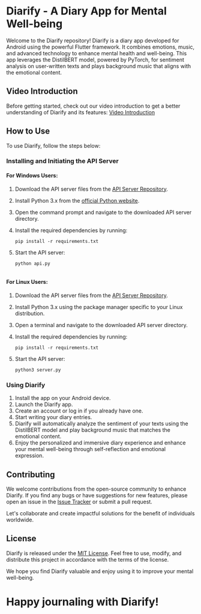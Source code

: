 # Diarify - A Diary App for Mental Well-being

Welcome to the Diarify repository! Diarify is a diary app developed for Android using the powerful Flutter framework. It combines emotions, music, and advanced technology to enhance mental health and well-being. This app leverages the DistilBERT model, powered by PyTorch, for sentiment analysis on user-written texts and plays background music that aligns with the emotional content.

## Video Introduction
Before getting started, check out our video introduction to get a better understanding of Diarify and its features: [Video Introduction](https://www.youtube.com/watch?v=your-video-link)

## How to Use
To use Diarify, follow the steps below:

### Installing and Initiating the API Server

#### For Windows Users:
1. Download the API server files from the [API Server Repository](API).
2. Install Python 3.x from the [official Python website](https://www.python.org/downloads/windows/).
3. Open the command prompt and navigate to the downloaded API server directory.

4. Install the required dependencies by running:

   ```
   pip install -r requirements.txt

6. Start the API server:

   ```
   python api.py


#### For Linux Users:
1. Download the API server files from the [API Server Repository](API).
2. Install Python 3.x using the package manager specific to your Linux distribution.
3. Open a terminal and navigate to the downloaded API server directory.

4. Install the required dependencies by running:

   ```
   pip install -r requirements.txt

5. Start the API server:

   ```
   python3 server.py

### Using Diarify
1. Install the app on your Android device.
2. Launch the Diarify app.
3. Create an account or log in if you already have one.
4. Start writing your diary entries.
5. Diarify will automatically analyze the sentiment of your texts using the DistilBERT model and play background music that matches the emotional content.
6. Enjoy the personalized and immersive diary experience and enhance your mental well-being through self-reflection and emotional expression.

## Contributing
We welcome contributions from the open-source community to enhance Diarify. If you find any bugs or have suggestions for new features, please open an issue in the [Issue Tracker](hhttps://github.com/AnuroopFarkya11/snetimentaldiaryy/issues) or submit a pull request.

Let's collaborate and create impactful solutions for the benefit of individuals worldwide.

## License
Diarify is released under the [MIT License](LICENSE). Feel free to use, modify, and distribute this project in accordance with the terms of the license.

We hope you find Diarify valuable and enjoy using it to improve your mental well-being.

# Happy journaling with Diarify!
